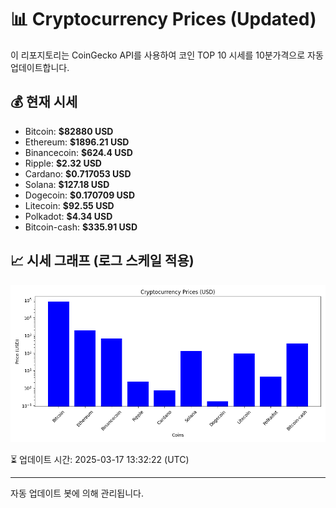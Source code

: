 
# 📊 Cryptocurrency Prices (Updated)

이 리포지토리는 CoinGecko API를 사용하여 코인 TOP 10 시세를 10분가격으로 자동 업데이트합니다.

## 💰 현재 시세
- Bitcoin: **$82880 USD**
- Ethereum: **$1896.21 USD**
- Binancecoin: **$624.4 USD**
- Ripple: **$2.32 USD**
- Cardano: **$0.717053 USD**
- Solana: **$127.18 USD**
- Dogecoin: **$0.170709 USD**
- Litecoin: **$92.55 USD**
- Polkadot: **$4.34 USD**
- Bitcoin-cash: **$335.91 USD**

## 📈 시세 그래프 (로그 스케일 적용)
![Crypto Prices](crypto_prices.png)

⏳ 업데이트 시간: 2025-03-17 13:32:22 (UTC)

---
자동 업데이트 봇에 의해 관리됩니다.
